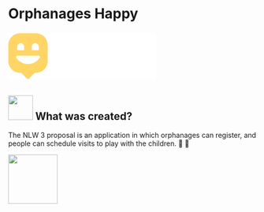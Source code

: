 
# Orphanages Happy

<h3 align-items="center">
  <img src="https://github.com/ambulcao/OrphanageHappy/blob/main/frontend/web/src/images/logo.svg" width="300px"/>
</h3> 
<h2> <img src= "https://img.icons8.com/plasticine/2x/rocket.png" width="50px" height="50px" align-items="center"/> What was created? </h2>

<p> The NLW 3 proposal is an application in which orphanages can register, and people can schedule visits to play with the children. 👦 👧 </p>


<img src= "https://cdn.icon-icons.com/icons2/55/PNG/128/AGTchildrenoutside_11252.png" width="100px" height="100px" align-items="center"/>
